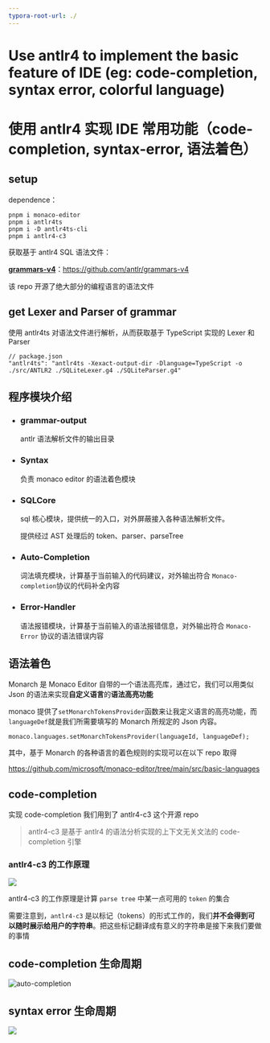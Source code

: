 ```yaml
---
typora-root-url: ./
---
```


# Use antlr4 to implement the basic feature of IDE (eg: code-completion, syntax error, colorful language)

# 使用 antlr4 实现 IDE 常用功能（code-completion, syntax-error, 语法着色）

## setup

dependence：

```
pnpm i monaco-editor
pnpm i antlr4ts
pnpm i -D antlr4ts-cli
pnpm i antlr4-c3
```

获取基于 antlr4 SQL 语法文件：

**[grammars-v4](https://github.com/antlr/grammars-v4)**：https://github.com/antlr/grammars-v4

该 repo 开源了绝大部分的编程语言的语法文件



## get Lexer and Parser of grammar

使用 antlr4ts 对语法文件进行解析，从而获取基于 TypeScript 实现的 Lexer 和 Parser

```shell
// package.json
"antlr4ts": "antlr4ts -Xexact-output-dir -Dlanguage=TypeScript -o ./src/ANTLR2 ./SQLiteLexer.g4 ./SQLiteParser.g4"
```



## 程序模块介绍

- ### grammar-output

  antlr 语法解析文件的输出目录

- ### Syntax

  负责 monaco editor 的语法着色模块

- ### SQLCore

  sql 核心模块，提供统一的入口，对外屏蔽接入各种语法解析文件。

  提供经过 AST 处理后的 token、parser、parseTree

- ### Auto-Completion

  词法填充模块，计算基于当前输入的代码建议，对外输出符合 `Monaco-completion`协议的代码补全内容

- ### Error-Handler

  语法报错模块，计算基于当前输入的语法报错信息，对外输出符合 `Monaco-Error` 协议的语法错误内容



## 语法着色

Monarch 是 Monaco Editor 自带的一个语法高亮库，通过它，我们可以用类似 Json 的语法来实现**自定义语言**的**语法高亮功能**

monaco 提供了`setMonarchTokensProvider`函数来让我定义语言的高亮功能，而`languageDef`就是我们所需要填写的 Monarch 所规定的 Json 内容。

```
monaco.languages.setMonarchTokensProvider(languageId, languageDef);
```

其中，基于 Monarch 的各种语言的着色规则的实现可以在以下 repo 取得

https://github.com/microsoft/monaco-editor/tree/main/src/basic-languages



## code-completion

实现 code-completion 我们用到了 antlr4-c3 这个开源 repo

> antlr4-c3 是基于 antlr4 的语法分析实现的上下文无关文法的 code-completion 引擎

### antlr4-c3 的工作原理

![](https://raw.githubusercontent.com/L1atte/trivial-notes/main/image/parse-tree-example.png?token=GHSAT0AAAAAAB6RLV3TK7B3FLM257EDEKFYZBGNESQ)

antlr4-c3 的工作原理是计算 `parse tree` 中某一点可用的 `token` 的集合

需要注意到，`antlr4-c3` 是以标记（tokens）的形式工作的，我们**并不会得到可以随时展示给用户的字符串**。把这些标记翻译成有意义的字符串是接下来我们要做的事情

## code-completion 生命周期

![auto-completion](https://raw.githubusercontent.com/L1atte/trivial-notes/main/image/auto-completion.png?token=GHSAT0AAAAAAB6RLV3TLDIFEES4EUTQQYHAZBGNDIA)



## syntax error 生命周期

![](https://raw.githubusercontent.com/L1atte/trivial-notes/main/image/error-handler.png?token=GHSAT0AAAAAAB6RLV3TOBYXH76KXAKFNG44ZBGNDTA)